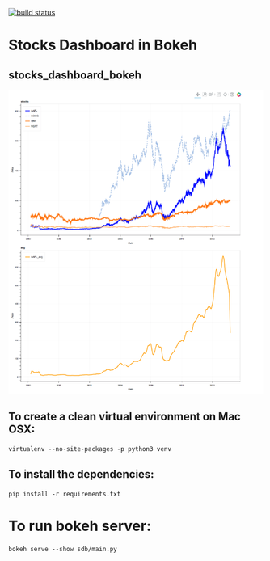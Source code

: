 [![build status](
  http://img.shields.io/travis/stocksdashboard/stocks_dashboard_bokehmaster.svg?style=flat)](
 https://travis-ci.org/stocksdashboard/stocks_dashboard_bokeh)

# Stocks Dashboard in Bokeh
## stocks_dashboard_bokeh

![Preview of StocksDashboard](dashboard.jpg)

## To create a clean virtual environment on Mac OSX:

`virtualenv --no-site-packages -p python3 venv`

## To install the dependencies:
`pip install -r requirements.txt`

# To run bokeh server:
`bokeh serve --show sdb/main.py` 
